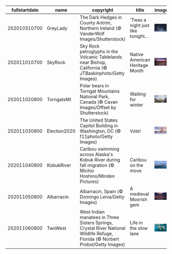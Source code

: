 |fullstartdate|name|copyright|title|image|
|--|--|--|--|--|
202010310700|GreyLady|The Dark Hedges in County Antrim, Northern Ireland (© VanderWolf Images/Shutterstock)|'Twas a night just like tonight…|![](/en-US/2020/11/202010310700GreyLady.jpg)|
202011010700|SkyRock|Sky Rock petroglyphs in the Volcanic Tablelands near Bishop, California (© JTBaskinphoto/Getty Images)|Native American Heritage Month|![](/en-US/2020/11/202011010700SkyRock.jpg)|
202011020800|TorngatsMt|Polar bears in Torngat Mountains National Park, Canada (© Cavan Images/Offset by Shutterstock)|Waiting for winter|![](/en-US/2020/11/202011020800TorngatsMt.jpg)|
202011030800|Election2020|The United States Capitol Building in Washington, DC (© f11photo/Getty Images)|Vote!|![](/en-US/2020/11/202011030800Election2020.jpg)|
202011040800|KobukRiver|Caribou swimming across Alaska's Kobuk River during fall migration (© Michio Hoshino/Minden Pictures)|Caribou on the move|![](/en-US/2020/11/202011040800KobukRiver.jpg)|
202011050800|Albarracin|Albarracín, Spain (© Domingo Leiva/Getty Images)|A medieval Moorish gem|![](/en-US/2020/11/202011050800Albarracin.jpg)|
202011060800|TwoWest|West Indian manatees in Three Sisters Springs, Crystal River National Wildlife Refuge, Florida (© Norbert Probst/Getty Images)|Life in the slow lane|![](/en-US/2020/11/202011060800TwoWest.jpg)|
